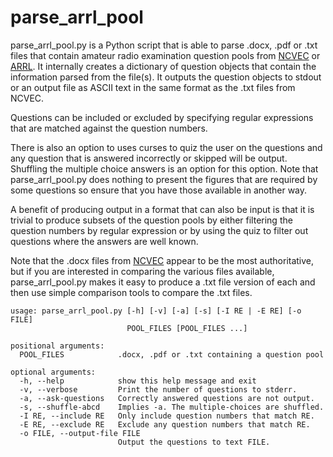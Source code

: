 # parse_arrl_pool
parse_arrl_pool.py is a Python script that is able to parse .docx,
.pdf or .txt files that contain amateur radio examination question
pools from [NCVEC](http://www.ncvec.org/) or
[ARRL](http://www.arrl.org/question-pools).  It internally creates a
dictionary of question objects that contain the information parsed
from the file(s).  It outputs the question objects to stdout or an
output file as ASCII text in the same format as the .txt files from
NCVEC.

Questions can be included or excluded by specifying regular
expressions that are matched against the question numbers.

There is also an option to uses curses to quiz the user on the
questions and any question that is answered incorrectly or skipped
will be output.  Shuffling the multiple choice answers is an option
for this option.  Note that parse_arrl_pool.py does nothing to present
the figures that are required by some questions so ensure that you
have those available in another way.

A benefit of producing output in a format that can also be input is
that it is trivial to produce subsets of the question pools by either
filtering the question numbers by regular expression or by using the
quiz to filter out questions where the answers are well known.

Note that the .docx files from [NCVEC](http://www.ncvec.org) appear to
be the most authoritative, but if you are interested in comparing the
various files available, parse_arrl_pool.py makes it easy to produce a
.txt file version of each and then use simple comparison tools to
compare the .txt files.

```
usage: parse_arrl_pool.py [-h] [-v] [-a] [-s] [-I RE | -E RE] [-o FILE]
                          POOL_FILES [POOL_FILES ...]

positional arguments:
  POOL_FILES            .docx, .pdf or .txt containing a question pool

optional arguments:
  -h, --help            show this help message and exit
  -v, --verbose         Print the number of questions to stderr.
  -a, --ask-questions   Correctly answered questions are not output.
  -s, --shuffle-abcd    Implies -a. The multiple-choices are shuffled.
  -I RE, --include RE   Only include question numbers that match RE.
  -E RE, --exclude RE   Exclude any question numbers that match RE.
  -o FILE, --output-file FILE
                        Output the questions to text FILE.
```
